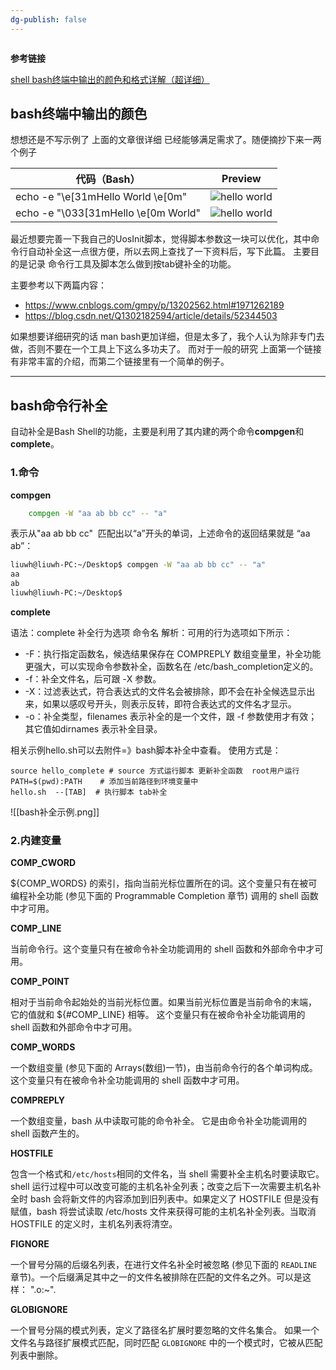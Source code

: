 ```yaml
---
dg-publish: false
---
```

```toc
```

**参考链接**

[shell bash终端中输出的颜色和格式详解（超详细）](https://www.cnblogs.com/unclemac/p/12783387.html)

## bash终端中输出的颜色

想想还是不写示例了 上面的文章很详细 已经能够满足需求了。随便摘抄下来一两个例子

| 代码（Bash）                            | Preview                                                           |
| ----------------------------------- | ----------------------------------------------------------------- |
| echo -e  "\e[31mHello World \e[0m"  | ![hello world](https://img-blog.csdnimg.cn/20190619111931351.png) |
| echo -e "\033[31mHello \e[0m World" | ![hello world](https://img-blog.csdnimg.cn/2019061911202157.png)  |

最近想要完善一下我自己的UosInit脚本，觉得脚本参数这一块可以优化，其中命令行自动补全这一点很方便，所以去网上查找了一下资料后，写下此篇。
主要目的是记录 命令行工具及脚本怎么做到按tab键补全的功能。

主要参考以下两篇内容：

- <https://www.cnblogs.com/gmpy/p/13202562.html#1971262189>
- <https://blog.csdn.net/Q1302182594/article/details/52344503>

如果想要详细研究的话 man bash更加详细，但是太多了，我个人认为除非专门去做，否则不要在一个工具上下这么多功夫了。
而对于一般的研究 上面第一个链接有非常丰富的介绍，而第二个链接里有一个简单的例子。

---

## bash命令行补全

自动补全是Bash Shell的功能，主要是利用了其内建的两个命令**compgen**和**complete**。

### 1.命令
**compgen**

```bash
	compgen -W "aa ab bb cc" -- "a"
```

表示从"aa ab bb cc"  匹配出以“a”开头的单词，上述命令的返回结果就是 “aa ab”：

```bash
liuwh@liuwh-PC:~/Desktop$ compgen -W "aa ab bb cc" -- "a"
aa
ab
liuwh@liuwh-PC:~/Desktop$
```

**complete**

语法：complete 补全行为选项 命令名
解析：可用的行为选项如下所示：

- -F：执行指定函数名，候选结果保存在 COMPREPLY 数组变量里，补全功能更强大，可以实现命令参数补全，函数名在 /etc/bash_completion定义的。
- -f：补全文件名，后可跟 -X 参数。
- -X：过滤表达式，符合表达式的文件名会被排除，即不会在补全候选显示出来，如果以感叹号开头，则表示反转，即符合表达式的文件名才显示。
- -o：补全类型，filenames 表示补全的是一个文件，跟 -f 参数使用才有效；其它值如dirnames 表示补全目录。

相关示例hello.sh可以去附件=》bash脚本补全中查看。
使用方式是：

```
source hello_complete # source 方式运行脚本 更新补全函数  root用户运行
PATH=$(pwd):PATH	# 添加当前路径到环境变量中
hello.sh  --[TAB]  # 执行脚本 tab补全
```

![[bash补全示例.png]]

### 2.内建变量

**COMP_CWORD**

${COMP_WORDS} 的索引，指向当前光标位置所在的词。这个变量只有在被可编程补全功能 (参见下面的 Programmable Completion 章节) 调用的 shell 函数中才可用。

**COMP_LINE**

当前命令行。这个变量只有在被命令补全功能调用的 shell 函数和外部命令中才可用。

**COMP_POINT**

相对于当前命令起始处的当前光标位置。如果当前光标位置是当前命令的末端， 它的值就和 ${#COMP_LINE} 相等。 这个变量只有在被命令补全功能调用的 shell 函数和外部命令中才可用。

**COMP_WORDS**

一个数组变量 (参见下面的 Arrays(数组)一节)，由当前命令行的各个单词构成。 这个变量只有在被命令补全功能调用的 shell 函数中才可用。

**COMPREPLY**

一个数组变量，bash 从中读取可能的命令补全。 它是由命令补全功能调用的 shell 函数产生的。

**HOSTFILE**

包含一个格式和`/etc/hosts`相同的文件名，当 shell 需要补全主机名时要读取它。shell 运行过程中可以改变可能的主机名补全列表；改变之后下一次需要主机名补全时 bash 会将新文件的内容添加到旧列表中。如果定义了 HOSTFILE 但是没有赋值，bash 将尝试读取 /etc/hosts 文件来获得可能的主机名补全列表。当取消 HOSTFILE 的定义时，主机名列表将清空。

**FIGNORE**

一个冒号分隔的后缀名列表，在进行文件名补全时被忽略 (参见下面的 `READLINE` 章节)。一个后缀满足其中之一的文件名被排除在匹配的文件名之外。可以是这样： ".o:~".

**GLOBIGNORE**

一个冒号分隔的模式列表，定义了路径名扩展时要忽略的文件名集合。 如果一个文件名与路径扩展模式匹配，同时匹配 `GLOBIGNORE` 中的一个模式时，它被从匹配列表中删除。
